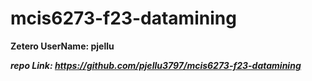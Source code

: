 # mcis6273-f23-datamining
**Zetero UserName: pjellu**

***repo Link: https://github.com/pjellu3797/mcis6273-f23-datamining***

